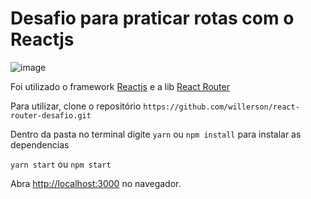 # Desafio para praticar rotas com o Reactjs

![image](https://user-images.githubusercontent.com/22488088/142739276-df46a588-743e-41e3-ac49-21001c1588ac.png)


Foi utilizado o framework [Reactjs](https://reactjs.org/) e a lib [React Router](https://v5.reactrouter.com/web/guides/quick-start)

Para utilizar, clone o repositório `https://github.com/willerson/react-router-desafio.git`

Dentro da pasta no terminal digite `yarn` ou `npm install` para instalar as dependencias

`yarn start` ou `npm start`

Abra [http://localhost:3000](http://localhost:3000) no navegador.
